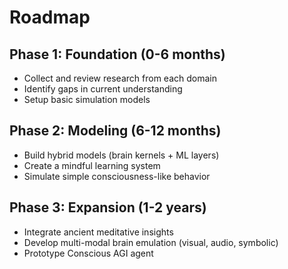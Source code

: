 # Roadmap

## Phase 1: Foundation (0-6 months)
- Collect and review research from each domain
- Identify gaps in current understanding
- Setup basic simulation models

## Phase 2: Modeling (6-12 months)
- Build hybrid models (brain kernels + ML layers)
- Create a mindful learning system
- Simulate simple consciousness-like behavior

## Phase 3: Expansion (1-2 years)
- Integrate ancient meditative insights
- Develop multi-modal brain emulation (visual, audio, symbolic)
- Prototype Conscious AGI agent

